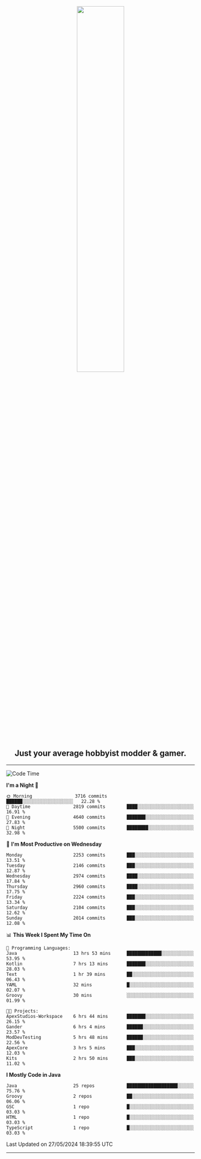 <div align="center">
  <a href="https://apexmodder.xyz/"><img width="50%" height="50%" src="https://i.imgur.com/pc4HkGz.png"></a>
</div>
<h2 align="center">Just your average hobbyist modder & gamer.</h2>

---

<!--START_SECTION:waka-->
![Code Time](http://img.shields.io/badge/Code%20Time-1%2C188%20hrs%207%20mins-blue)

**I'm a Night 🦉** 

```text
🌞 Morning                3716 commits        ██████░░░░░░░░░░░░░░░░░░░   22.28 % 
🌆 Daytime                2819 commits        ████░░░░░░░░░░░░░░░░░░░░░   16.91 % 
🌃 Evening                4640 commits        ███████░░░░░░░░░░░░░░░░░░   27.83 % 
🌙 Night                  5500 commits        ████████░░░░░░░░░░░░░░░░░   32.98 % 
```
📅 **I'm Most Productive on Wednesday** 

```text
Monday                   2253 commits        ███░░░░░░░░░░░░░░░░░░░░░░   13.51 % 
Tuesday                  2146 commits        ███░░░░░░░░░░░░░░░░░░░░░░   12.87 % 
Wednesday                2974 commits        ████░░░░░░░░░░░░░░░░░░░░░   17.84 % 
Thursday                 2960 commits        ████░░░░░░░░░░░░░░░░░░░░░   17.75 % 
Friday                   2224 commits        ███░░░░░░░░░░░░░░░░░░░░░░   13.34 % 
Saturday                 2104 commits        ███░░░░░░░░░░░░░░░░░░░░░░   12.62 % 
Sunday                   2014 commits        ███░░░░░░░░░░░░░░░░░░░░░░   12.08 % 
```


📊 **This Week I Spent My Time On** 

```text
💬 Programming Languages: 
Java                     13 hrs 53 mins      █████████████░░░░░░░░░░░░   53.95 % 
Kotlin                   7 hrs 13 mins       ███████░░░░░░░░░░░░░░░░░░   28.03 % 
Text                     1 hr 39 mins        ██░░░░░░░░░░░░░░░░░░░░░░░   06.43 % 
YAML                     32 mins             █░░░░░░░░░░░░░░░░░░░░░░░░   02.07 % 
Groovy                   30 mins             ░░░░░░░░░░░░░░░░░░░░░░░░░   01.99 % 

🐱‍💻 Projects: 
ApexStudios-Workspace    6 hrs 44 mins       ███████░░░░░░░░░░░░░░░░░░   26.15 % 
Gander                   6 hrs 4 mins        ██████░░░░░░░░░░░░░░░░░░░   23.57 % 
ModDevTesting            5 hrs 48 mins       ██████░░░░░░░░░░░░░░░░░░░   22.56 % 
ApexCore                 3 hrs 5 mins        ███░░░░░░░░░░░░░░░░░░░░░░   12.03 % 
Kits                     2 hrs 50 mins       ███░░░░░░░░░░░░░░░░░░░░░░   11.02 % 
```

**I Mostly Code in Java** 

```text
Java                     25 repos            ███████████████████░░░░░░   75.76 % 
Groovy                   2 repos             ██░░░░░░░░░░░░░░░░░░░░░░░   06.06 % 
GSC                      1 repo              █░░░░░░░░░░░░░░░░░░░░░░░░   03.03 % 
HTML                     1 repo              █░░░░░░░░░░░░░░░░░░░░░░░░   03.03 % 
TypeScript               1 repo              █░░░░░░░░░░░░░░░░░░░░░░░░   03.03 % 
```




 Last Updated on 27/05/2024 18:39:55 UTC
<!--END_SECTION:waka-->

---

